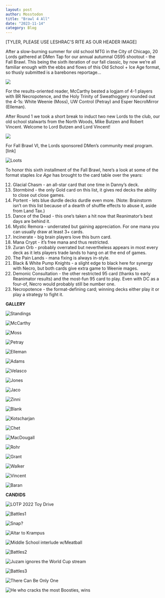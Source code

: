 ```yaml
---
layout: post
author: Mosstodon
title: "Brawl 4 All"
date: "2023-11-14"
category: Blog
---
```


[TYLER, PLEASE USE LESHRAC'S RITE AS OUR HEADER IMAGE]

After a slow-burning summer for old school MTG in the City of Chicago, 20 Lords gathered at DMen Tap for our annual autumnal OS95 shootout - the Fall Brawl. This being the sixth iteration of our fall classic, by now we’re all familiar enough with the ebbs and flows of this Old School + Ice Age format, so thusly submitted is a barebones reportage...

![](assets/images/fallbrawl6/fb6.jpeg)

For the results-oriented reader, McCarthy bested a logjam of 4-1 players with BR Necropotence, and the Holy Trinity of Sweathoggery rounded out the 4-1s: White Weenie (Moss), UW Control (Petray) and Esper NecroMirror (Elleman).

After Round 1 we took a short break to induct two new Lords to the club, our old school stalwarts from the North Woods, Mike Butzen and Robert Vincent. Welcome to Lord Butzen and Lord Vincent!

![](/assets/images/fallbrawl6/newlords.jpg)

For Fall Brawl VI, the Lords sponsored DMen’s community meal program. [link]

![Loots](/assets/images/fallbrawl6/loots.jpg)

To honor this sixth installment of the Fall Brawl, here’s a look at some of the format staples *Ice Age* has brought to the card table over the years:

12. Glacial Chasm - an all-star card that one time in Danny’s deck.
11. Stormbind - the only Gold card on this list, it gives red decks the ability to close out close games.
10. Portent - lets blue durdle decks durdle even more. (Note: Brainstorm isn’t on this list because of a dearth of shuffle effects to abuse it, aside from Land Tax.) 
9. Dance of the Dead - this one’s taken a hit now that Reanimator’s best days are behind it.
8. Mystic Remora - underrated but gaining appreciation. For one mana you can usually draw at least 3+ cards.
7. Incinerate - big brain players love this burn card.
6. Mana Crypt - it’s free mana and thus restricted.
5. Zuran Orb - probably overrated but nevertheless appears in most every deck as it lets players trade lands to hang on at the end of games.
4. The Pain Lands - mana fixing is always in-style.
3. Black & White Pump Knights - a slight edge to black here for synergy with Necro, but both cards give extra game to Weenie mages.
2. Demonic Consultation - the other restricted 95 card (thanks to early Reanimator results) and the most-fun 95 card to play. Even with DC as a four-of, Necro would probably still be number one.
1. Necropotence - the format-defining card; winning decks either play it or play a strategy to fight it.

**GALLERY**

![Standings](/assets/images/fallbrawl6/standings.jpg)

![McCarthy](/assets/images/fallbrawl6/fallbrawl6decklists/01mccarthy.jpg)

![Moss](/assets/images/fallbrawl6/fallbrawl6decklists/02moss.jpg)

![Petray](/assets/images/fallbrawl6/fallbrawl6decklists/03petray.jpg)

![Elleman](/assets/images/fallbrawl6/fallbrawl6decklists/04elleman.jpg)

![Adams](/assets/images/fallbrawl6/fallbrawl6decklists/05adams.jpg)

![Velasco](/assets/images/fallbrawl6/fallbrawl6decklists/06velasco.jpg)

![Jones](/assets/images/fallbrawl6/fallbrawl6decklists/07jones.jpg)

![Jaco](/assets/images/fallbrawl6/fallbrawl6decklists/08jaco.jpg)

![Zinni](/assets/images/fallbrawl6/fallbrawl6decklists/09zinni.jpg/)

![Blank](/assets/images/fallbrawl6/fallbrawl6decklists/10blank.jpg/)

![Kotscharjan](/assets/images/fallbrawl6/fallbrawl6decklists/11kotscharjan.jpg/)

![Chet](/assets/images/fallbrawl6/fallbrawl6decklists/12chet.jpg/)

![MacDougall](/assets/images/fallbrawl6/fallbrawl6decklists/13macdougall.jpg/)

![Rohr](/assets/images/fallbrawl6/fallbrawl6decklists/14rohr.jpg/)

![Grant](/assets/images/fallbrawl6/fallbrawl6decklists/15grant.jpg/)

![Walker](/assets/images/fallbrawl6/fallbrawl6decklists/16walker.jpg/)

![Vincent](/assets/images/fallbrawl6/fallbrawl6decklists/18vincent.JPG/)

![Baran](/assets/images/fallbrawl6/fallbrawl6decklists/19baran.JPG/)

**CANDIDS**

![LOTP 2022 Toy Drive](/assets/images/2022/xmaschaos2/lotp2022toydrive.jpg)

![Battles1](/assets/images/2022/xmaschaos2/battles1.jpg)

![Snap?](/assets/images/2022/xmaschaos2/keeper.jpg)

![Altar to Krampus](/assets/images/2022/xmaschaos2/krampusaltar.jpg)

![Middle School interlude w/Meatball](/assets/images/2022/xmaschaos2/meatball.jpg)

![Battles2](/assets/images/2022/xmaschaos2/battles2.jpg)

![Juzam ignores the World Cup stream](/assets/images/2022/xmaschaos2/worldcup.jpg)

![Battles3](/assets/images/2022/xmaschaos2/wurmcoil.jpg)

![There Can Be Only One](/assets/images/2022/xmaschaos2/jimmy.jpg)

![He who cracks the most Boosties, wins](/assets/images/2022/xmaschaos2/velasco.jpg)
